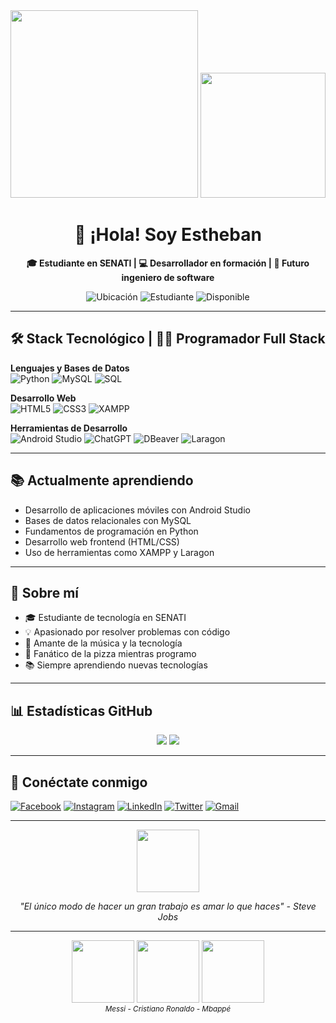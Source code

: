<div align="center">
  <img src="https://media.giphy.com/media/qgQUggAC3Pfv687qPC/giphy.gif" width="300px"/>
  
  <img src="https://i.gifer.com/UzkL.gif" width="200px"/>

  # 👋 ¡Hola! Soy Estheban
  
  **🎓 Estudiante en SENATI | 💻 Desarrollador en formación | 🚀 Futuro ingeniero de software**
  
  ![Ubicación](https://img.shields.io/badge/Perú-FF0000?style=flat&logo=google-maps&logoColor=white)
  ![Estudiante](https://img.shields.io/badge/SENATI-0077B5?style=flat&logo=google-scholar&logoColor=white)
  ![Disponible](https://img.shields.io/badge/Disponible%20para%20proyectos-6cc644?style=flat&logo=probot&logoColor=white)
</div>

---

## 🛠 Stack Tecnológico | 👨‍💻 Programador Full Stack

**Lenguajes y Bases de Datos**  
![Python](https://img.shields.io/badge/Python-3776AB?style=for-the-badge&logo=python&logoColor=white)
![MySQL](https://img.shields.io/badge/MySQL-4479A1?style=for-the-badge&logo=mysql&logoColor=white)
![SQL](https://img.shields.io/badge/SQL-003B57?style=for-the-badge&logo=amazon-dynamodb&logoColor=white)

**Desarrollo Web**  
![HTML5](https://img.shields.io/badge/HTML5-E34F26?style=for-the-badge&logo=html5&logoColor=white)
![CSS3](https://img.shields.io/badge/CSS3-1572B6?style=for-the-badge&logo=css3&logoColor=white)
![XAMPP](https://img.shields.io/badge/XAMPP-FB7A24?style=for-the-badge&logo=xampp&logoColor=white)

**Herramientas de Desarrollo**  
![Android Studio](https://img.shields.io/badge/Android_Studio-3DDC84?style=for-the-badge&logo=android-studio&logoColor=white)
![ChatGPT](https://img.shields.io/badge/ChatGPT-412991?style=for-the-badge&logo=openai&logoColor=white)
![DBeaver](https://img.shields.io/badge/DBeaver-372923?style=for-the-badge&logo=dbeaver&logoColor=white)
![Laragon](https://img.shields.io/badge/Laragon-0C83E8?style=for-the-badge)

---

## 📚 Actualmente aprendiendo
- Desarrollo de aplicaciones móviles con Android Studio
- Bases de datos relacionales con MySQL
- Fundamentos de programación en Python
- Desarrollo web frontend (HTML/CSS)
- Uso de herramientas como XAMPP y Laragon

---

## 🌟 Sobre mí
- 🎓 Estudiante de tecnología en SENATI
- 💡 Apasionado por resolver problemas con código
- 🎵 Amante de la música y la tecnología
- 🍕 Fanático de la pizza mientras programo
- 📚 Siempre aprendiendo nuevas tecnologías

---

## 📊 Estadísticas GitHub

<div align="center">
  <img src="https://github-readme-stats.vercel.app/api?username=TuUsuario&show_icons=true&theme=radical" />
  <img src="https://github-readme-stats.vercel.app/api/top-langs/?username=TuUsuario&layout=compact&theme=radical" />
</div>

---

## 📱 Conéctate conmigo

[![Facebook](https://img.shields.io/badge/Facebook-1877F2?style=for-the-badge&logo=facebook&logoColor=white)](tu-enlace-facebook)
[![Instagram](https://img.shields.io/badge/Instagram-E4405F?style=for-the-badge&logo=instagram&logoColor=white)](tu-enlace-instagram)
[![LinkedIn](https://img.shields.io/badge/LinkedIn-0077B5?style=for-the-badge&logo=linkedin&logoColor=white)](tu-enlace-linkedin)
[![Twitter](https://img.shields.io/badge/Twitter-1DA1F2?style=for-the-badge&logo=twitter&logoColor=white)](tu-enlace-twitter)
[![Gmail](https://img.shields.io/badge/Gmail-D14836?style=for-the-badge&logo=gmail&logoColor=white)](mailto:tu-email@gmail.com)

---

<div align="center">
  <img src="https://media.giphy.com/media/LMcB8XospGZO8UQq87/giphy.gif" width="100px">
  <p><em>"El único modo de hacer un gran trabajo es amar lo que haces" - Steve Jobs</em></p>
</div>

---
<div align="center">
  <!-- Messi (nuevo GIF funcional) -->
  <img src="https://media.giphy.com/media/1kkxWqT5nvLXupUTwK/giphy.gif" width="100px"/>
  <!-- Cristiano Ronaldo -->
  <img src="https://i.gifer.com/7w1R.gif" width="100px"/>
  <!-- Mbappé -->
  <img src="https://i.gifer.com/3ZMm.gif" width="100px"/>
  <br/>
  <sub><em>Messi - Cristiano Ronaldo - Mbappé</em></sub>
</div>

